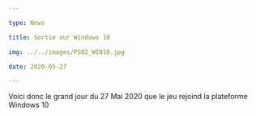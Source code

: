 ```yaml
---

type: News

title: Sortie sur Windows 10

img: ../../images/PSO2_WIN10.jpg

date: 2020-05-27

---
```


Voici donc le grand jour du 27 Mai 2020 que le jeu rejoind la plateforme Windows 10